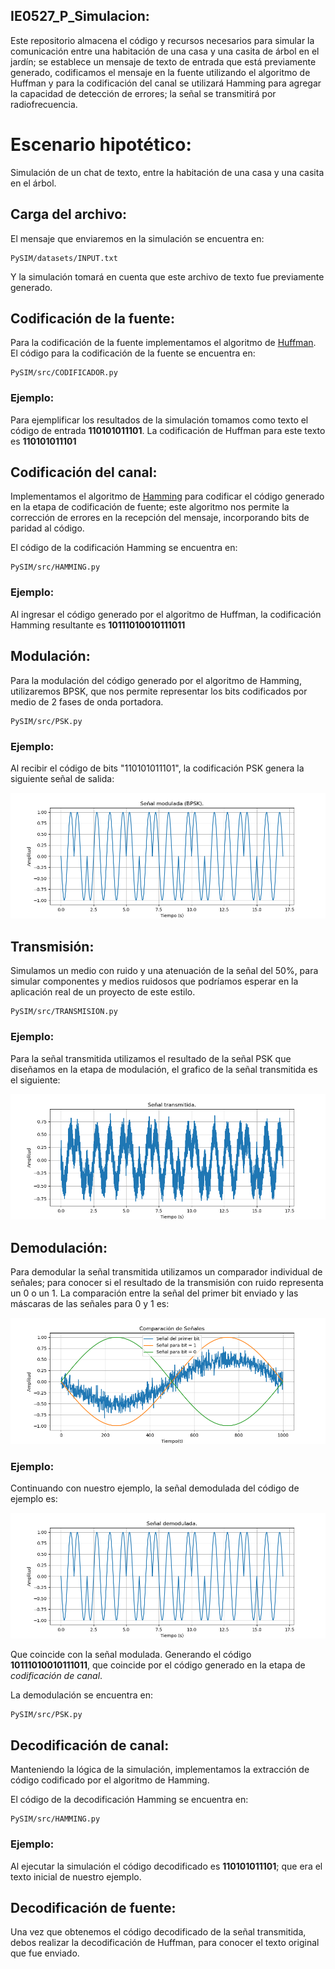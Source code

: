 ## IE0527_P_Simulacion:
Este repositorio almacena el código y recursos necesarios para simular la comunicación entre una habitación de una casa y una casita de árbol en el jardín; se establece un mensaje de texto de entrada que está previamente generado, codificamos el mensaje en la fuente utilizando el algoritmo de Huffman y para la codificación del canal se utilizará Hamming para agregar la capacidad de detección de errores; la señal se transmitirá por radiofrecuencia.

# Escenario hipotético: 
Simulación de un chat de texto, entre la habitación de una casa y una casita en el árbol.

## Carga del archivo:
El mensaje que enviaremos en la simulación se encuentra en:
```
PySIM/datasets/INPUT.txt
```
Y la simulación tomará en cuenta que este archivo de texto fue previamente generado.

## Codificación de la fuente:
Para la codificación de la fuente implementamos el algoritmo de [Huffman](https://www.youtube.com/watch?v=dM6us854Jk0). El código para la codificación de la fuente se encuentra en:
```
PySIM/src/CODIFICADOR.py
```
### Ejemplo:
Para ejemplificar los resultados de la simulación tomamos como texto el código de entrada **110101011101**. La codificación de Huffman para este texto es **110101011101**

## Codificación del canal:
Implementamos el algoritmo de [Hamming](https://www.youtube.com/watch?v=WdmGSWrcMvM) para codificar el código generado en la etapa de codificación de fuente; este algoritmo nos permite la corrección de errores en la recepción del mensaje, incorporando bits de paridad al código.

El código de la codificación Hamming se encuentra en:
```
PySIM/src/HAMMING.py
```
### Ejemplo:
Al ingresar el código generado por el algoritmo de Huffman, la codificación Hamming resultante es **10111010010111011**

## Modulación:
Para la modulación del código generado por el algoritmo de Hamming, utilizaremos BPSK, que nos permite representar los bits codificados por medio de 2 fases de onda portadora.
```
PySIM/src/PSK.py
```
### Ejemplo:
Al recibir el código de bits "110101011101", la codificación PSK genera la siguiente señal de salida:

![Señal PSK.](images/PSK_EJEMPLO.png)

## Transmisión:
Simulamos un medio con ruido y una atenuación de la señal del 50%, para simular componentes y medios ruidosos que podríamos esperar en la aplicación real de un proyecto de este estilo.
```
PySIM/src/TRANSMISION.py
```
### Ejemplo:
Para la señal transmitida utilizamos el resultado de la señal PSK que diseñamos en la etapa de modulación, el grafico de la señal transmitida es el siguiente:

![Señal transmitida.](images/TRANS_EJEMPLO.png)

## Demodulación:
Para demodular la señal transmitida utilizamos un comparador individual de señales; para conocer si el resultado de la transmisión con ruido representa un 0 o un 1. La comparación entre la señal del primer bit enviado y las máscaras de las señales para 0 y 1 es:

![Señal comparada para el primer bit.](images/COMP_BIT1.png)

### Ejemplo:
Continuando con nuestro ejemplo, la señal demodulada del código de ejemplo es:

![Señal Demodulada.](images/DEMOD_EJEMPLO.png)

Que coincide con la señal modulada. Generando el código **10111010010111011**, que coincide por el código generado en la etapa de *codificación de canal*.

La demodulación se encuentra en:
```
PySIM/src/PSK.py
```

## Decodificación de canal:
Manteniendo la lógica de la simulación, implementamos la extracción de código codificado por el algoritmo de Hamming.

El código de la decodificación Hamming se encuentra en:
```
PySIM/src/HAMMING.py
```

### Ejemplo:
Al ejecutar la simulación el código decodificado es **110101011101**; que era el texto inicial de nuestro ejemplo.

## Decodificación de fuente:
Una vez que obtenemos el código decodificado de la señal transmitida, debos realizar la decodificación de Huffman, para conocer el texto original que fue enviado.